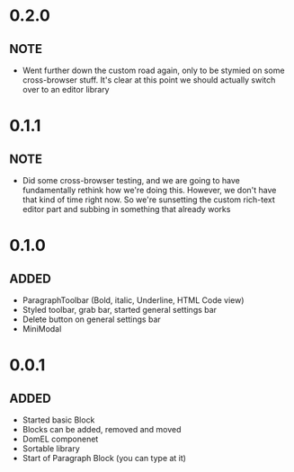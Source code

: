 # 0.2.0
## NOTE
- Went further down the custom road again, only to be stymied on some cross-browser stuff. It's clear at this point we should actually switch over to an editor library

# 0.1.1
## NOTE
- Did some cross-browser testing, and we are going to have fundamentally rethink how we're doing this. However, we don't have that kind of time right now.
So we're sunsetting the custom rich-text editor part and subbing in something that already works

# 0.1.0
## ADDED
- ParagraphToolbar (Bold, italic, Underline, HTML Code view)
- Styled toolbar, grab bar, started general settings bar
- Delete button on general settings bar
- MiniModal

# 0.0.1
## ADDED
- Started basic Block
- Blocks can be added, removed and moved
- DomEL componenet
- Sortable library
- Start of Paragraph Block (you can type at it)